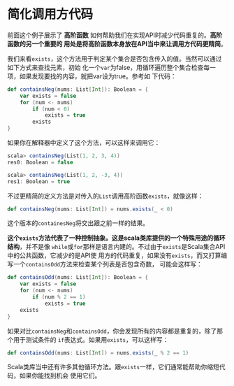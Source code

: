 简化调用方代码
================================================================================
前面这个例子展示了 **高阶函数** 如何帮助我们在实现API时减少代码重复的。**高阶函数的另一个重要的
用处是将高阶函数本身放在API当中来让调用方代码更精简**。

我们来看`exists`，这个方法用于判定某个集合是否包含传入的值。当然可以通过如下方式来查找元素，初始
化一个`var`为false，用循环遍历整个集合检查每一项，如果发现要找的内容，就把var设为true。参考如
下代码：
```scala
def containsNeg(nums: List[Int]): Boolean = {
    var exists = false
    for (num <- nums)
        if (num < 0) 
            exists = true
        exists
}
```
如果你在解释器中定义了这个方法，可以这样来调用它：
```scala
scala> containsNeg(List(1, 2, 3, 4))
res0: Boolean = false

scala> containsNeg(List(1, 2, -3, 4))
res1: Boolean = true
```
不过更精简的定义方法是对传入的`List`调用高阶函数`exists`，就像这样：
```scala
def containsNeg(nums: List[Int]) = nums.exists(_ < 0)
```
这个版本的`containesNeg`将交出跟之前一样的结果。

**这个`exists`方法代表了一种控制抽象。这是scala类库提供的一个特殊用途的循环结构**，并不是像
`while`或`for`那样是语言内建的。不过由于`exists`是Scala集合API中的公共函数，它减少的是API使
用方的代码重复，如果没有`exists`，而又打算编写一个`containsOdd`方法来检查某个列表是否包含奇数，
可能会这样写：
```scala
def containsOdd(nums: List[Int]): Boolean = {
    var exists = false
    for (num <- nums)
        if (num % 2 == 1)
            exists = true
    exists
}
```
如果对比`containsNeg`和`containsOdd`，你会发现所有的内容都是重复的，除了那个用于测试条件的
`if`表达式。如果用`exists`，可以这样写：
```scala
def containsOdd(nums: List[Int]) = nums.exists(_ % 2 == 1)
```
Scala类库当中还有许多其他循环方法。跟`exists`一样，它们通常能帮助你缩短代码，如果你能找到机会
使用它们。

